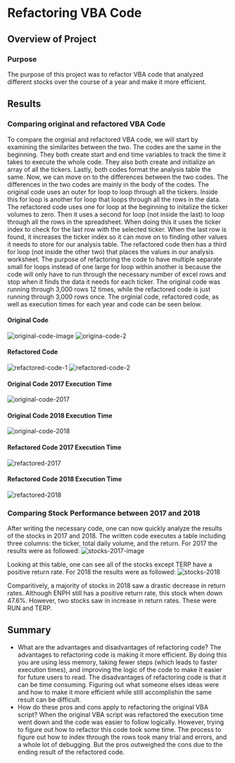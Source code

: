 # Refactoring VBA Code

## Overview of Project

### Purpose
The purpose of this project was to refactor VBA code that analyzed different stocks over the course of a year and make it more efficient. 
## Results

### Comparing original and refactored VBA Code
To compare the orginial and refactored VBA code, we will start by examining the similarites between the two. The codes are the same in the beginning. They both create start and end time variables to track the time it takes to execute the whole code. They also both create and initialize an array of all the tickers. Lastly, both codes format the analysis table the same.
Now, we can move on to the differences between the two codes. The differences in the two codes are mainly in the body of the codes. The original code uses an outer for loop to loop through all the tickers. Inside this for loop is another for loop that loops through all the rows in the data. The refactored code uses one for loop at the beginning to initalize the ticker volumes to zero. Then it uses a second for loop (not inside the last) to loop through all the rows in the spreadsheet. When doing this it uses the ticker index to check for the last row with the selected ticker. When the last row is found, it increases the ticker index so it can move on to finding other values it needs to store for our analysis table. The refactored code then has a third for loop (not inside the other two) that places the values in our analysis worksheet.
The purpose of refactoring the code to have multiple separate small for loops instead of one large for loop within another is because the code will only have to run through the necessary number of excel rows and stop when it finds the data it needs for each ticker. The original code was running through 3,000 rows 12 times, while the refactored code is just running through 3,000 rows once. The orginial code, refactored code, as well as execution times for each year and code can be seen below. 
#### Original Code
![original-code-image](https://github.com/nicole-peltier/stock-analysis/blob/main/original_1.png)
![origina-code-2](https://github.com/nicole-peltier/stock-analysis/blob/main/original_2.png)

#### Refactored Code
![refactored-code-1](https://github.com/nicole-peltier/stock-analysis/blob/main/refactored_1.png)
![refactored-code-2](https://github.com/nicole-peltier/stock-analysis/blob/main/refactored_2.png)

#### Original Code 2017 Execution Time
![original-code-2017](https://github.com/nicole-peltier/stock-analysis/blob/main/2017-original.png)

#### Original Code 2018 Execution Time
![original-code-2018](https://github.com/nicole-peltier/stock-analysis/blob/main/2018-original.png)

#### Refactored Code 2017 Execution Time
![refactored-2017](https://github.com/nicole-peltier/stock-analysis/blob/main/2017-refactored.png)

#### Refactored Code 2018 Execution Time
![refactored-2018](https://github.com/nicole-peltier/stock-analysis/blob/main/2018-refactored.png)

### Comparing Stock Performance between 2017 and 2018
After writing the necessary code, one can now quickly analyze the results of the stocks in 2017 and 2018. The written code executes a table including three columns: the ticker, total daily volume, and the return. For 2017 the results were as followed:
![stocks-2017-image](https://github.com/nicole-peltier/stock-analysis/blob/main/2017%20stocks.png)

Looking at this table, one can see all of the stocks except TERP have a positive return rate. For 2018 the results were as followed:
![stocks-2018](https://github.com/nicole-peltier/stock-analysis/blob/main/2018%20stocks.png)

Comparitively, a majority of stocks in 2018 saw a drastic decrease in return rates. Although ENPH still has a positive return rate, this stock when down 47.6%. However, two stocks saw in increase in return rates. These were RUN and TERP.
## Summary

- What are the advantages and disadvantages of refactoring code?
The advantages to refactoring code is making it more efficient. By doing this you are using less memory, taking fewer steps (which leads to faster execution times), and improving the logic of the code to make it easier for future users to read. The disadvantages of refactoring code is that it can be time consuming. Figuring out what someone elses ideas were and how to make it more efficient while still accomplishin the same result can be difficult.
- How do these pros and cons apply to refactoring the original VBA script?
When the original VBA script was refactored the execution time went down and the code was easier to follow logically. However, trying to figure out how to refactor this code took some time. The process to figure out how to index through the rows took many trial and errors, and a whole lot of debugging. But the pros outweighed the cons due to the ending result of the refactored code. 
